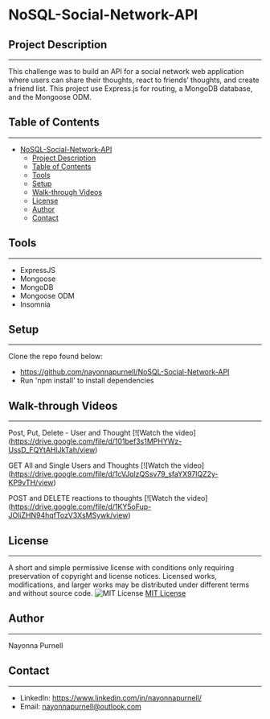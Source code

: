 # NoSQL-Social-Network-API

## Project Description
------
This challenge was to build an API for a social network web application where users can share their thoughts, react to friends’ thoughts, and create a friend list. This project use Express.js for routing, a MongoDB database, and the Mongoose ODM. 

 ## Table of Contents
------ 
- [NoSQL-Social-Network-API](#nosql-social-network-api)
  - [Project Description](#project-description)
  - [Table of Contents](#table-of-contents)
  - [Tools](#tools)
  - [Setup](#setup)
  - [Walk-through Videos](#walk-through-videos)
  - [License](#license)
  - [Author](#author)
  - [Contact](#contact)

## Tools
------
  - ExpressJS
  - Mongoose
  - MongoDB
  - Mongoose ODM
  - Insomnia

## Setup 
------
 Clone the repo found below:
 * https://github.com/nayonnapurnell/NoSQL-Social-Network-API
 *  Run 'npm install' to install dependencies

## Walk-through Videos
 ------
Post, Put, Delete - User and Thought
[![Watch the video] (https://drive.google.com/file/d/101bef3s1MPHYWz-UssD_FQYtAHlJkTah/view)

GET  All and Single Users and Thoughts
 [![Watch the video] (https://drive.google.com/file/d/1cVJqlzQSsv79_sfaYX97lQZ2y-KP9vTH/view)

POST and DELETE reactions to thoughts
[![Watch the video] (https://drive.google.com/file/d/1KY5oFup-JOliZHN94hqfTozV3XsMSywk/view)

## License
  ------
 A short and simple permissive license with conditions only requiring preservation of copyright and license notices. Licensed works, modifications, and larger works may be distributed under different terms and without source code.  ![MIT License](https://img.shields.io/badge/license-MIT-brightgreen)  [MIT License](https://choosealicense.com/licenses/mit/)  

## Author
  ------
  Nayonna Purnell

## Contact
  ------
  * LinkedIn: https://www.linkedin.com/in/nayonnapurnell/
  * Email:  nayonnapurnell@outlook.com